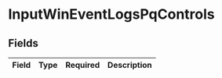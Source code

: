 # InputWinEventLogsPqControls


## Fields

| Field       | Type        | Required    | Description |
| ----------- | ----------- | ----------- | ----------- |